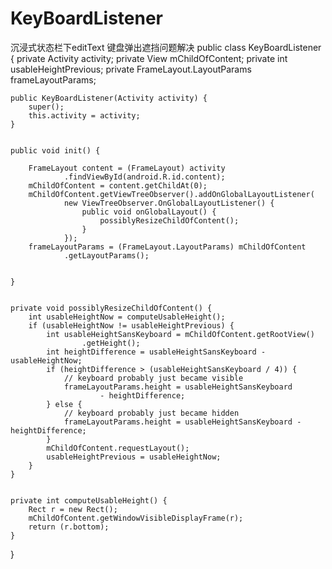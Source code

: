 # KeyBoardListener
沉浸式状态栏下editText 键盘弹出遮挡问题解决
public class KeyBoardListener {
    private Activity activity;
    private View mChildOfContent;
    private int usableHeightPrevious;
    private FrameLayout.LayoutParams frameLayoutParams;


    public KeyBoardListener(Activity activity) {
        super();
        this.activity = activity;
    }


    public void init() {

        FrameLayout content = (FrameLayout) activity
                .findViewById(android.R.id.content);
        mChildOfContent = content.getChildAt(0);
        mChildOfContent.getViewTreeObserver().addOnGlobalLayoutListener(
                new ViewTreeObserver.OnGlobalLayoutListener() {
                    public void onGlobalLayout() {
                        possiblyResizeChildOfContent();
                    }
                });
        frameLayoutParams = (FrameLayout.LayoutParams) mChildOfContent
                .getLayoutParams();


    }


    private void possiblyResizeChildOfContent() {
        int usableHeightNow = computeUsableHeight();
        if (usableHeightNow != usableHeightPrevious) {
            int usableHeightSansKeyboard = mChildOfContent.getRootView()
                    .getHeight();
            int heightDifference = usableHeightSansKeyboard - usableHeightNow;
            if (heightDifference > (usableHeightSansKeyboard / 4)) {
                // keyboard probably just became visible
                frameLayoutParams.height = usableHeightSansKeyboard
                        - heightDifference;
            } else {
                // keyboard probably just became hidden
                frameLayoutParams.height = usableHeightSansKeyboard - heightDifference;
            }
            mChildOfContent.requestLayout();
            usableHeightPrevious = usableHeightNow;
        }
    }


    private int computeUsableHeight() {
        Rect r = new Rect();
        mChildOfContent.getWindowVisibleDisplayFrame(r);
        return (r.bottom);
    }


}
